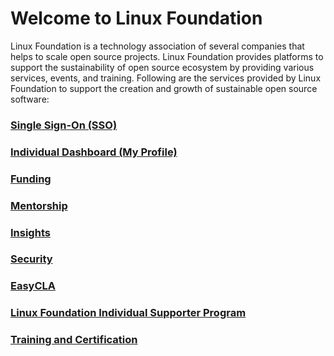 # Welcome to Linux Foundation

Linux Foundation is a technology association of several companies that helps to scale open source projects. Linux Foundation provides platforms to support the sustainability of open source ecosystem by providing various services, events, and training. Following are the services provided by Linux Foundation to support the creation and growth of sustainable open source software:

### [Single Sign-On \(SSO\)](sso/)

### [Individual Dashboard \(My Profile\)](my-profile/)

### [Funding](communitybridge/crowdfunding/)

### [Mentorship](communitybridge/mentorship/)

### [Insights](communitybridge/insights/)

### [Security](communitybridge/security/)

### [EasyCLA](communitybridge/easycla/)

### [Linux Foundation Individual Supporter Program](linux-individual-supporter-program/)

### [Training and Certification](training-and-certification.md)



